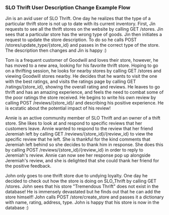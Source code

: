 ### SLO Thrift User Description Change Example Flow
Jin is an avid user of SLO Thrift. One day he realizes that the type of a particular thrift store is not up to date with its current inventory. First, Jin requests to see all the thrift stores on the website by calling GET /stores. Jin sees that a particular store has the wrong type of goods. Jin then initiates a request to update the store description. To do so he calls POST /stores/update_type/{store_id} and passes in the correct type of the store. The description then changes and Jin is happy :) 

Tom is a frequent customer of Goodwill and loves their store, however, he has moved to a new area, looking for his favorite thrift store. Hoping to go on a thrifting session, he looks for nearby stores by calling GET /stores and viewing Goodwill stores nearby. He decides that he wants to visit the one with the best ratings, and visits the ratings page by calling GET /ratings/{store_id}, showing the overall rating and reviews. He leaves to go thrift and has an amazing experience, and feels the need to combat some of the poor ratings the store received. He begins to write his own review by calling POST /reviews/{store_id}/ and describing his positive experience. He is ecstatic about the potential impact of his review!

Annie is an active community member of SLO Thrift and an owner of a thift store. She likes to look at and respond to specific reviews that her customers leave. Annie wanted to respond to the review that her friend Jeremiah left by calling GET /reviews/{store_id}/{review_id} to view the specific review that he left. She is thankful for the kind comments that Jeremiah left behind so she decides to thank him in response. She does this by calling POST /reviews/{store_id}/{review_id} in order to reply to Jeremiah's review. Annie can now see her response pop up alongside Jeremiah's review, and she is delighted that she could thank her friend for the positive feedback.

John only goes to one thrift store due to undying loyalty. One day he decided to check out how the store is doing on SLO_Thrift by calling GET /stores. John sees that his store "Tremendous Thrift" does not exist in the database! He is immensely devastated but he finds out that he can add the store himself! John calls POST /store/create_store and passes it a dictionary with name, rating, address, type. John is happy that his store is now in the database :) 
